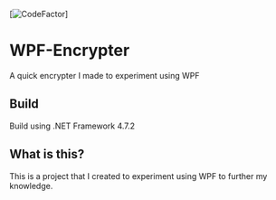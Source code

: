 [![CodeFactor](https://img.shields.io/codefactor/grade/github/spookywooky3/wpf-encrypter)]
# WPF-Encrypter
A quick encrypter I made to experiment using WPF
## Build
Build using .NET Framework 4.7.2
## What is this?
This is a project that I created to experiment using WPF to further my knowledge.
